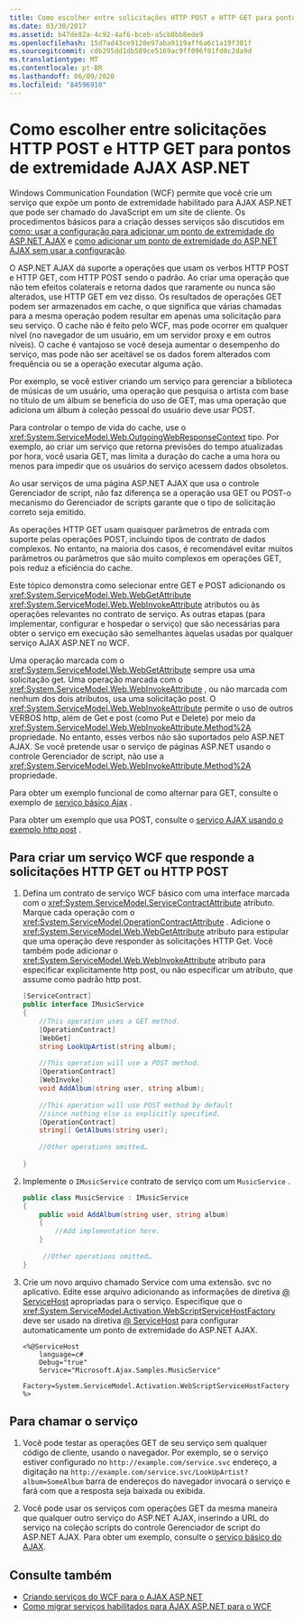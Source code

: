 ```yaml
---
title: Como escolher entre solicitações HTTP POST e HTTP GET para pontos de extremidade AJAX ASP.NET
ms.date: 03/30/2017
ms.assetid: b47de82a-4c92-4af6-bceb-a5cb8bb8ede9
ms.openlocfilehash: 15d7ad43ce9120e97aba9119aff6a6c1a19f301f
ms.sourcegitcommit: cdb295dd1db589ce5169ac9ff096f01fd0c2da9d
ms.translationtype: MT
ms.contentlocale: pt-BR
ms.lasthandoff: 06/09/2020
ms.locfileid: "84596910"
---
```

# <a name="how-to-choose-between-http-post-and-http-get-requests-for-aspnet-ajax-endpoints"></a>Como escolher entre solicitações HTTP POST e HTTP GET para pontos de extremidade AJAX ASP.NET

Windows Communication Foundation (WCF) permite que você crie um serviço que expõe um ponto de extremidade habilitado para AJAX ASP.NET que pode ser chamado do JavaScript em um site de cliente. Os procedimentos básicos para a criação desses serviços são discutidos em [como: usar a configuração para adicionar um ponto de extremidade do ASP.NET AJAX](how-to-use-configuration-to-add-an-aspnet-ajax-endpoint.md) e [como adicionar um ponto de extremidade do ASP.NET AJAX sem usar a configuração](how-to-add-an-aspnet-ajax-endpoint-without-using-configuration.md).  
  
 O ASP.NET AJAX dá suporte a operações que usam os verbos HTTP POST e HTTP GET, com HTTP POST sendo o padrão. Ao criar uma operação que não tem efeitos colaterais e retorna dados que raramente ou nunca são alterados, use HTTP GET em vez disso. Os resultados de operações GET podem ser armazenados em cache, o que significa que várias chamadas para a mesma operação podem resultar em apenas uma solicitação para seu serviço. O cache não é feito pelo WCF, mas pode ocorrer em qualquer nível (no navegador de um usuário, em um servidor proxy e em outros níveis). O cache é vantajoso se você deseja aumentar o desempenho do serviço, mas pode não ser aceitável se os dados forem alterados com frequência ou se a operação executar alguma ação.  
  
 Por exemplo, se você estiver criando um serviço para gerenciar a biblioteca de músicas de um usuário, uma operação que pesquisa o artista com base no título de um álbum se beneficia do uso de GET, mas uma operação que adiciona um álbum à coleção pessoal do usuário deve usar POST.  
  
 Para controlar o tempo de vida do cache, use o <xref:System.ServiceModel.Web.OutgoingWebResponseContext> tipo. Por exemplo, ao criar um serviço que retorna previsões do tempo atualizadas por hora, você usaria GET, mas limita a duração do cache a uma hora ou menos para impedir que os usuários do serviço acessem dados obsoletos.  
  
 Ao usar serviços de uma página ASP.NET AJAX que usa o controle Gerenciador de script, não faz diferença se a operação usa GET ou POST-o mecanismo do Gerenciador de scripts garante que o tipo de solicitação correto seja emitido.  
  
 As operações HTTP GET usam quaisquer parâmetros de entrada com suporte pelas operações POST, incluindo tipos de contrato de dados complexos. No entanto, na maioria dos casos, é recomendável evitar muitos parâmetros ou parâmetros que são muito complexos em operações GET, pois reduz a eficiência do cache.  
  
 Este tópico demonstra como selecionar entre GET e POST adicionando os <xref:System.ServiceModel.Web.WebGetAttribute> <xref:System.ServiceModel.Web.WebInvokeAttribute> atributos ou às operações relevantes no contrato de serviço. As outras etapas (para implementar, configurar e hospedar o serviço) que são necessárias para obter o serviço em execução são semelhantes àquelas usadas por qualquer serviço AJAX ASP.NET no WCF.  
  
 Uma operação marcada com o <xref:System.ServiceModel.Web.WebGetAttribute> sempre usa uma solicitação get. Uma operação marcada com o <xref:System.ServiceModel.Web.WebInvokeAttribute> , ou não marcada com nenhum dos dois atributos, usa uma solicitação post. O <xref:System.ServiceModel.Web.WebInvokeAttribute> permite o uso de outros VERBOS http, além de Get e post (como Put e Delete) por meio da <xref:System.ServiceModel.Web.WebInvokeAttribute.Method%2A> propriedade. No entanto, esses verbos não são suportados pelo ASP.NET AJAX. Se você pretende usar o serviço de páginas ASP.NET usando o controle Gerenciador de script, não use a <xref:System.ServiceModel.Web.WebInvokeAttribute.Method%2A> propriedade.  
  
 Para obter um exemplo funcional de como alternar para GET, consulte o exemplo de [serviço básico Ajax](../samples/basic-ajax-service.md) .  
  
 Para obter um exemplo que usa POST, consulte o [serviço AJAX usando o exemplo http post](../samples/ajax-service-using-http-post.md) .  
  
## <a name="to-create-a-wcf-service-that-responds-to-http-get-or-http-post-requests"></a>Para criar um serviço WCF que responde a solicitações HTTP GET ou HTTP POST
  
1. Defina um contrato de serviço WCF básico com uma interface marcada com o <xref:System.ServiceModel.ServiceContractAttribute> atributo. Marque cada operação com o <xref:System.ServiceModel.OperationContractAttribute> . Adicione o <xref:System.ServiceModel.Web.WebGetAttribute> atributo para estipular que uma operação deve responder às solicitações HTTP Get. Você também pode adicionar o <xref:System.ServiceModel.Web.WebInvokeAttribute> atributo para especificar explicitamente http post, ou não especificar um atributo, que assume como padrão http post.
  
    ```csharp
    [ServiceContract]  
    public interface IMusicService  
    {  
        //This operation uses a GET method.  
        [OperationContract]  
        [WebGet]  
        string LookUpArtist(string album);  
  
        //This operation will use a POST method.  
        [OperationContract]  
        [WebInvoke]  
        void AddAlbum(string user, string album);  
  
        //This operation will use POST method by default  
        //since nothing else is explicitly specified.  
        [OperationContract]  
        string[] GetAlbums(string user);  
  
        //Other operations omitted…  
  
    }  
    ```  
  
2. Implemente o `IMusicService` contrato de serviço com um `MusicService` .
  
    ```csharp
    public class MusicService : IMusicService  
    {  
        public void AddAlbum(string user, string album)  
        {  
            //Add implementation here.  
        }  
  
         //Other operations omitted…  
    }  
    ```  
  
3. Crie um novo arquivo chamado Service com uma extensão. svc no aplicativo. Edite esse arquivo adicionando as informações de diretiva [ \@ ServiceHost](../../configure-apps/file-schema/wcf-directive/servicehost.md) apropriadas para o serviço. Especifique que o <xref:System.ServiceModel.Activation.WebScriptServiceHostFactory> deve ser usado na diretiva [ \@ ServiceHost](../../configure-apps/file-schema/wcf-directive/servicehost.md) para configurar automaticamente um ponto de extremidade do ASP.NET AJAX.  
  
    ```
    <%@ServiceHost
        language=c#
        Debug="true"
        Service="Microsoft.Ajax.Samples.MusicService"  
        Factory=System.ServiceModel.Activation.WebScriptServiceHostFactory  
    %>  
    ```  
  
## <a name="to-call-the-service"></a>Para chamar o serviço  
  
1. Você pode testar as operações GET de seu serviço sem qualquer código de cliente, usando o navegador. Por exemplo, se o serviço estiver configurado no `http://example.com/service.svc` endereço, a digitação na `http://example.com/service.svc/LookUpArtist?album=SomeAlbum` barra de endereços do navegador invocará o serviço e fará com que a resposta seja baixada ou exibida.
  
2. Você pode usar os serviços com operações GET da mesma maneira que qualquer outro serviço do ASP.NET AJAX, inserindo a URL do serviço na coleção scripts do controle Gerenciador de script do ASP.NET AJAX. Para obter um exemplo, consulte o [serviço básico do AJAX](../samples/basic-ajax-service.md).
  
## <a name="see-also"></a>Consulte também

- [Criando serviços do WCF para o AJAX ASP.NET](creating-wcf-services-for-aspnet-ajax.md)
- [Como migrar serviços habilitados para AJAX ASP.NET para o WCF](how-to-migrate-ajax-enabled-aspnet-web-services-to-wcf.md)
